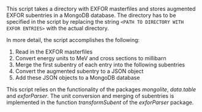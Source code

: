 This script takes a directory with EXFOR masterfiles and stores
augmented EXFOR subentries in a MongoDB database.
The directory has to be specified in the script by replacing the
string `<PATH TO DIRECTORY WITH EXFOR ENTRIES>` with the actual
directory.

In more detail, the script accomplishes the following:

1. Read in the EXFOR masterfiles
2. Convert energy units to MeV and cross sections to millibarn
3. Merge the first subentry of each entry into the following subentries
4. Convert the augmented subentry to a JSON object
5. Add these JSON objects to a MongoDB database 

This script relies on the functionality of the packages *mongolite*, 
*data.table* and *exforParser*.
The unit conversion and merging of subentries is implemented in the
function *transformSubent* of the *exforParser* package.
